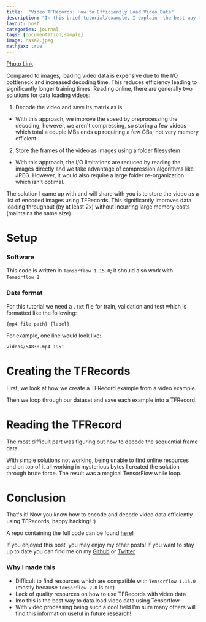 ```yaml
---
title:  "Video TFRecords: How to Efficiently Load Video Data"
description: "In this brief tutorial/example, I explain  the best way to store videos in TfRecords for more efficient and faster model training in TensorFlow version 1 / 1.15.0 ."
layout: post
categories: journal
tags: [documentation,sample]
image: nasa2.jpeg
mathjax: true
---
```

[Photo Link](https://unsplash.com/photos/WKT3TE5AQu0)

Compared to images, loading video data is expensive due to the I/O bottleneck and increased decoding time. This reduces efficiency leading to significantly longer training times. Reading online, there are generally two solutions for data loading videos:

1. Decode the video and save its matrix as is  

 - With this approach, we improve the speed by preprocessing the decoding; however, we aren't compressing, so storing a few videos which total a couple MBs ends up requiring a few GBs; not very memory efficient. 

2. Store the frames of the video as images using a folder filesystem

 - With this approach, the I/O limitations are reduced by reading the images directly and we take advantage of compression algorithms like JPEG. However, it would also require a large folder re-organization which isn't optimal.

The solution I came up with and will share with you is to store the video as a list of encoded images using TFRecords. This significantly improves data loading throughput (by at least 2x) without incurring large memory costs (maintains the same size).

# Setup 

### Software 

This code is written in `Tensorflow 1.15.0`; it should also work with `Tensorflow 2`.

### Data format

For this tutorial we need a `.txt` file for train, validation and test which is formatted like the following:

    {mp4 file path} {label}

For example, one line would look like:

    videos/54838.mp4 1951

# Creating the TFRecords

First, we look at how we create a TFRecord example from a video example.

<script src="https://gist.github.com/gebob19/4c4bcc6c04f5fb329e8d3b7570c84d4b.js"></script>

Then we loop through our dataset and save each example into a TFRecord. 

<script src="https://gist.github.com/gebob19/47b2e4be6c486f0e0caa7b62fcc9bd86.js"></script>

# Reading the TFRecord 

The most difficult part was figuring out how to decode the sequential frame data.

With simple solutions not working, being unable to find online resources and on top of it all working in mysterious bytes I created the solution through brute force. The result was a magical TensorFlow while loop.  

<script src="https://gist.github.com/gebob19/d4b14798a7dce32e7c684f261d4662bf.js"></script>

# Conclusion

That's it! Now you know how to encode and decode video data efficiently using TFRecords, happy hacking! :) 

A repo containing the full code can be found [here](https://github.com/gebob19/TFRecords_4_videos)!

If you enjoyed this post, you may enjoy my other posts! If you want to stay up to date you can find me on my [Github](https://github.com/gebob19) or [Twitter](https://twitter.com/brennangebotys)

### Why I made this 
- Difficult to find resources which are compatible with `Tensorflow 1.15.0` (mostly because `Tensorflow 2.0` is out)
- Lack of quality resources on how to use TFRecords with video data 
- Imo this is the best way to data load video data using Tensorflow 
- With video processing being such a cool field I'm sure many others will find this information useful in future research! 
